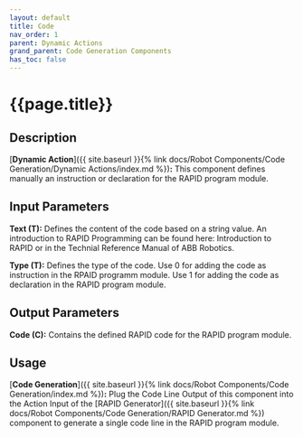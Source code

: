 ```yaml
---
layout: default
title: Code
nav_order: 1
parent: Dynamic Actions
grand_parent: Code Generation Components
has_toc: false
---
```


# **{{page.title}}**

## **Description**

[**Dynamic Action**]({{ site.baseurl }}{% link docs/Robot Components/Code Generation/Dynamic Actions/index.md %})**:**  This component defines manually an instruction or declaration for the RAPID program module.

## **Input Parameters**

**Text (T):** Defines the content of the code based on a string value. An introduction to RAPID Programming can be found here: Introduction to RAPID or in the Technial Reference Manual of ABB Robotics.

**Type (T):** Defines the type of the code. Use 0 for adding the code as instruction in the RPAID programm module. Use 1 for adding the code as declaration in the RAPID program module.

## **Output Parameters**

**Code (C):** Contains the defined RAPID code for the RAPID program module.

## **Usage**

[**Code Generation**]({{ site.baseurl }}{% link docs/Robot Components/Code Generation/index.md %})**:** Plug the Code Line Output of this component into the Action Input of the [RAPID Generator]({{ site.baseurl }}{% link docs/Robot Components/Code Generation/RAPID Generator.md %}) component to generate a single code line in the RAPID program module. 